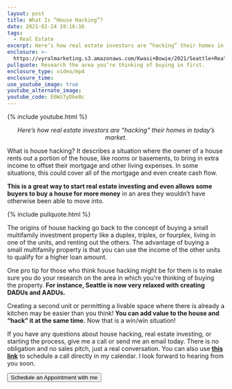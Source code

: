 ```yaml
---
layout: post
title: What Is “House Hacking”?
date: 2021-02-24 19:16:16
tags:
  - Real Estate
excerpt: Here’s how real estate investors are “hacking” their homes in today’s market.
enclosure: >-
  https://vyralmarketing.s3.amazonaws.com/Kwasi+Bowie/2021/Seattle+Real+Estate+Agent_+House+Hacking+101.mp4
pullquote: Research the area you’re thinking of buying in first.
enclosure_type: video/mp4
enclosure_time:
use_youtube_image: true
youtube_alternate_image:
youtube_code: E6Wz7yDbe8c
---
```


{% include youtube.html %}

<p style="text-align: center;"><em>Here’s how real estate investors are “hacking” their homes in today’s market.</em></p>

What is house hacking? It describes a situation where the owner of a house rents out a portion of the house, like rooms or basements, to bring in extra income to offset their mortgage and other living expenses. In some situations, this could cover all of the mortgage and even create cash flow.

**This is a great way to start real estate investing and even allows some buyers to buy a house for more money** in an area they wouldn’t have otherwise been able to move into.

{% include pullquote.html %}

The origins of house hacking go back to the concept of buying a small multifamily investment property like a duplex, triplex, or fourplex, living in one of the units, and renting out the others. The advantage of buying a small multifamily property is that you can use the income of the other units to qualify for a higher loan amount.&nbsp;

One pro tip for those who think house hacking might be for them is to make sure you do your research on the area in which you're thinking of buying the property. **For instance, Seattle is now very relaxed with creating DADUs and AADUs.**

Creating a second unit or permitting a livable space where there is already a kitchen may be easier than you think\! **You can add value to the house and “hack” it at the same time.** Now that is a win/win situation\!

If you have any questions about house hacking, real estate investing, or starting the process, give me a call or send me an email today. There is no obligation and no sales pitch, just a real conversation. You can also use **[this link](https://calendly.com/kwasib/video-conference)** to schedule a call directly in my calendar. I look forward to hearing from you soon.

<a href="https://calendly.com/kwasib/15min" target="_blank"><button>Schedule an Appointment with me</button></a>
